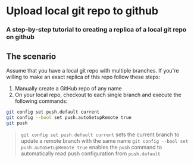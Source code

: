 # Upload local git repo to github
### A step-by-step tutorial to creating a replica of a local git repo on github 

## The scenario
Assume that you have a local git repo with multiple branches. If you're willing to make an exact replica of this repo follow these steps:


1) Manually create a GitHub repo of any name
2) On your local repo, checkout to each single branch and execute the following commands:
```bash
git config set push.default current
git config --bool set push.autoSetupRemote true
git push
```

> `git config set push.default current` sets the current branch to update a remote branch with the same name
> `git config --bool set push.autoSetupRemote true` enables the `push` command to automatically read push configuration from `push.default`
